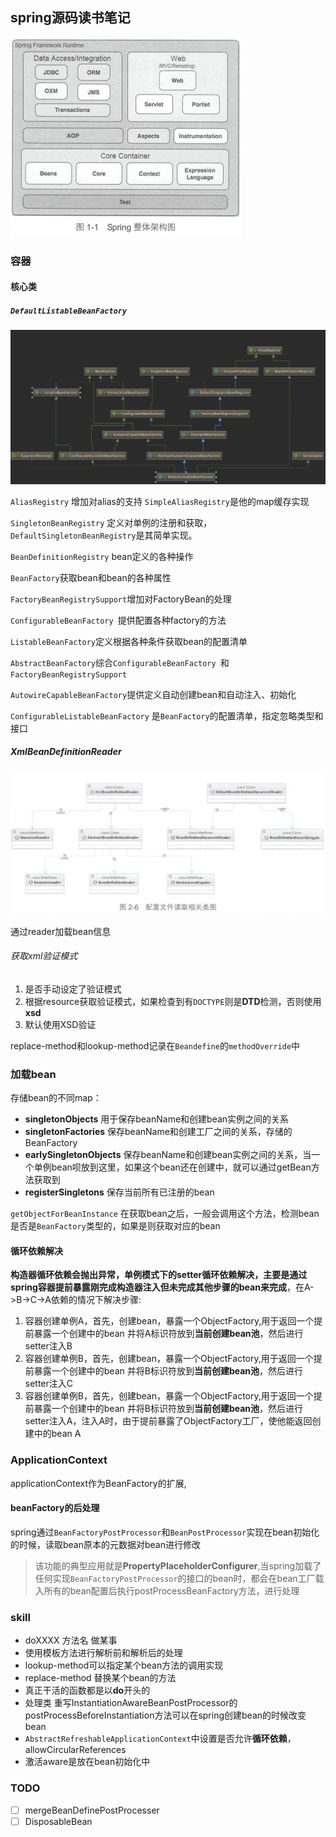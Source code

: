 ## spring源码读书笔记

<img src="../../images/spring源码/image-20200112185506188.png" alt="image-20200112185506188" style="zoom:50%;" />

### 容器

#### 核心类

##### `DefaultListableBeanFactory`

<img src="../../images/spring源码/image-20200112232022918.png" alt="image-20200112232022918" style="zoom:50%;" />

`AliasRegistry` 增加对alias的支持  `SimpleAliasRegistry`是他的map缓存实现

`SingletonBeanRegistry` 定义对单例的注册和获取，`DefaultSingletonBeanRegistry`是其简单实现。

`BeanDefinitionRegistry` bean定义的各种操作

`BeanFactory`获取bean和bean的各种属性

`FactoryBeanRegistrySupport`增加对FactoryBean的处理

`ConfigurableBeanFactory `提供配置各种factory的方法

`ListableBeanFactory`定义根据各种条件获取bean的配置清单

`AbstractBeanFactory`综合`ConfigurableBeanFactory `和`FactoryBeanRegistrySupport`

`AutowireCapableBeanFactory`提供定义自动创建bean和自动注入、初始化

`ConfigurableListableBeanFactory` 是`BeanFactory`的配置清单，指定忽略类型和接口

##### XmlBeanDefinitionReader

<img src="../../images/spring源码/image-20200112234547484.png" alt="image-20200112234547484" style="zoom:50%;" />

通过reader加载bean信息

###### 获取xml验证模式

1. 是否手动设定了验证模式
2. 根据resource获取验证模式，如果检查到有`DOCTYPE`则是**DTD**检测，否则使用**xsd**
3. 默认使用XSD验证

replace-method和lookup-method记录在`Beandefine`的`methodOverride`中

### 加载bean

存储bean的不同map：

- **singletonObjects** 用于保存beanName和创建bean实例之间的关系
- **singletonFactories** 保存beanName和创建工厂之间的关系，存储的BeanFactory
- **earlySingletonObjects** 保存beanName和创建bean实例之间的关系，当一个单例bean呗放到这里，如果这个bean还在创建中，就可以通过getBean方法获取到
- **registerSingletons** 保存当前所有已注册的bean

`getObjectForBeanInstance` 在获取bean之后，一般会调用这个方法，检测bean是否是`BeanFactory`类型的，如果是则获取对应的bean

#### 循环依赖解决

**构造器循环依赖会抛出异常，单例模式下的setter循环依赖解决，主要是通过spring容器提前暴露刚完成构造器注入但未完成其他步骤的bean来完成**，在A->B->C->A依赖的情况下解决步骤:

1. 容器创建单例A，首先，创建bean，暴露一个ObjectFactory,用于返回一个提前暴露一个创建中的bean 并将A标识符放到**当前创建bean池**，然后进行setter注入B
2. 容器创建单例B，首先，创建bean，暴露一个ObjectFactory,用于返回一个提前暴露一个创建中的bean 并将B标识符放到**当前创建bean池**，然后进行setter注入C
3. 容器创建单例B，首先，创建bean，暴露一个ObjectFactory,用于返回一个提前暴露一个创建中的bean 并将B标识符放到**当前创建bean池**，然后进行setter注入A，注入A时，由于提前暴露了ObjectFactory工厂，使他能返回创建中的bean A

### ApplicationContext

applicationContext作为BeanFactory的扩展,

#### beanFactory的后处理

spring通过`BeanFactoryPostProcessor`和`BeanPostProcessor`实现在bean初始化的时候，读取bean原本的元数据对bean进行修改

> 该功能的典型应用就是**PropertyPlaceholderConfigurer**,当spring加载了任何实现`BeanFactoryPostProcessor`的接口的bean时，都会在bean工厂载入所有的bean配置后执行postProcessBeanFactory方法，进行处理



### skill

- doXXXX 方法名  做某事
- 使用模板方法进行解析前和解析后的处理
- lookup-method可以指定某个bean方法的调用实现
- replace-method 替换某个bean的方法
- 真正干活的函数都是以**do**开头的
- 处理类 重写InstantiationAwareBeanPostProcessor的postProcessBeforeInstantiation方法可以在spring创建bean的时候改变bean
- `AbstractRefreshableApplicationContext`中设置是否允许**循环依赖**，allowCircularReferences
- 激活aware是放在bean初始化中

### TODO

- [ ] mergeBeanDefinePostProcesser
- [ ] DisposableBean